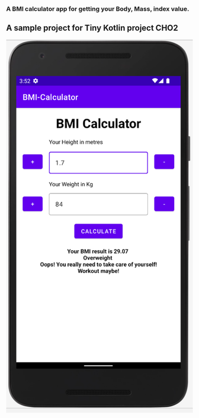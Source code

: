 ### A BMI calculator app for getting your Body, Mass, index value. 
## A sample project for Tiny Kotlin project CHO2

![image](main.png)